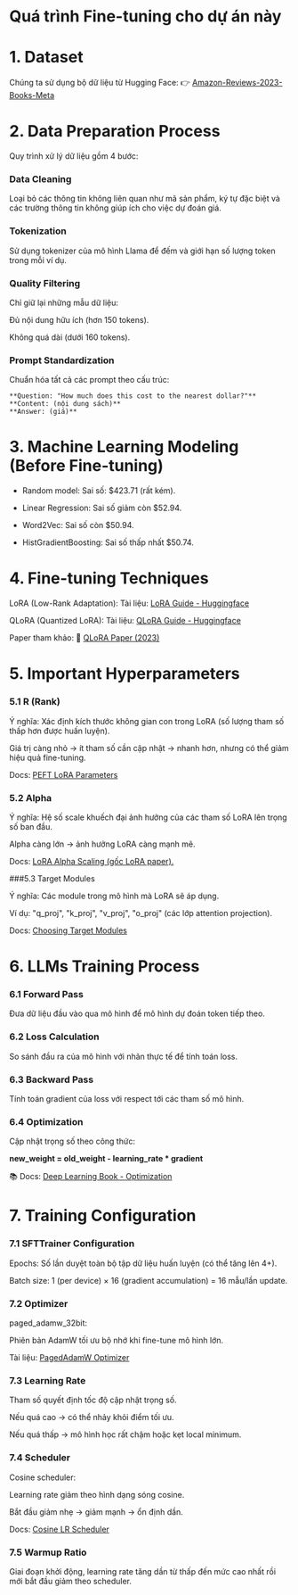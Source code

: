 # Quá trình Fine-tuning cho dự án này

# 1. Dataset
Chúng ta sử dụng bộ dữ liệu từ Hugging Face:
👉 [Amazon-Reviews-2023-Books-Meta](https://huggingface.co/datasets/cogsci13/Amazon-Reviews-2023-Books-Meta)

# 2. Data Preparation Process
Quy trình xử lý dữ liệu gồm 4 bước:

### Data Cleaning

Loại bỏ các thông tin không liên quan như mã sản phẩm, ký tự đặc biệt và các trường thông tin không giúp ích cho việc dự đoán giá.

### Tokenization

Sử dụng tokenizer của mô hình Llama để đếm và giới hạn số lượng token trong mỗi ví dụ.

### Quality Filtering

Chỉ giữ lại những mẫu dữ liệu:

Đủ nội dung hữu ích (hơn 150 tokens).

Không quá dài (dưới 160 tokens).

### Prompt Standardization

Chuẩn hóa tất cả các prompt theo cấu trúc:

    **Question: "How much does this cost to the nearest dollar?"**
    **Content: (nội dung sách)**
    **Answer: (giá)**

# 3. Machine Learning Modeling (Before Fine-tuning)

- Random model: Sai số: $423.71 (rất kém).

- Linear Regression: Sai số giảm còn $52.94.

- Word2Vec: Sai số còn $50.94.

- HistGradientBoosting: Sai số thấp nhất $50.74.

# 4. Fine-tuning Techniques

LoRA (Low-Rank Adaptation):
Tài liệu: [LoRA Guide - Huggingface](https://huggingface.co/docs/peft/main/en/conceptual_guides/lora)

QLoRA (Quantized LoRA):
Tài liệu: [QLoRA Guide - Huggingface](https://huggingface.co/docs/peft/main/en/developer_guides/quantization)

Paper tham khảo:
📄 [QLoRA Paper (2023)](https://arxiv.org/pdf/2305.14314)

# 5. Important Hyperparameters

### 5.1 R (Rank)

Ý nghĩa: Xác định kích thước không gian con trong LoRA (số lượng tham số thấp hơn được huấn luyện).

Giá trị càng nhỏ → ít tham số cần cập nhật → nhanh hơn, nhưng có thể giảm hiệu quả fine-tuning.

Docs: [PEFT LoRA Parameters](https://huggingface.co/docs/peft/main/en/conceptual_guides/lora)

### 5.2 Alpha

Ý nghĩa: Hệ số scale khuếch đại ảnh hưởng của các tham số LoRA lên trọng số ban đầu.

Alpha càng lớn → ảnh hưởng LoRA càng mạnh mẽ.

Docs: [LoRA Alpha Scaling (gốc LoRA paper).](https://arxiv.org/pdf/2106.09685.pdf)

###5.3 Target Modules

Ý nghĩa: Các module trong mô hình mà LoRA sẽ áp dụng.

Ví dụ: "q_proj", "k_proj", "v_proj", "o_proj" (các lớp attention projection).

Docs: [Choosing Target Modules](https://huggingface.co/docs/peft/main/en/conceptual_guides/lora#how-lora-works)

# 6. LLMs Training Process

### 6.1 Forward Pass

Đưa dữ liệu đầu vào qua mô hình để mô hình dự đoán token tiếp theo.

### 6.2 Loss Calculation

So sánh đầu ra của mô hình với nhãn thực tế để tính toán loss.

### 6.3 Backward Pass

Tính toán gradient của loss với respect tới các tham số mô hình.

### 6.4 Optimization

Cập nhật trọng số theo công thức:

**new_weight = old_weight - learning_rate * gradient**

📚 Docs: [Deep Learning Book - Optimization](https://www.deeplearningbook.org/contents/numerical.html)

# 7. Training Configuration

### 7.1 SFTTrainer Configuration

Epochs: Số lần duyệt toàn bộ tập dữ liệu huấn luyện (có thể tăng lên 4+).

Batch size: 1 (per device) × 16 (gradient accumulation) = 16 mẫu/lần update.

### 7.2 Optimizer

paged_adamw_32bit:

Phiên bản AdamW tối ưu bộ nhớ khi fine-tune mô hình lớn.

Tài liệu: [PagedAdamW Optimizer](https://huggingface.co/docs/bitsandbytes/main/en/reference/optim/adamw)

### 7.3 Learning Rate

Tham số quyết định tốc độ cập nhật trọng số.

Nếu quá cao → có thể nhảy khỏi điểm tối ưu.

Nếu quá thấp → mô hình học rất chậm hoặc kẹt local minimum.

### 7.4 Scheduler

Cosine scheduler:

Learning rate giảm theo hình dạng sóng cosine.

Bắt đầu giảm nhẹ → giảm mạnh → ổn định dần.

Docs: [Cosine LR Scheduler](https://discuss.huggingface.co/t/using-cosine-lr-scheduler-via-trainingarguments-in-trainer/14783/6)

### 7.5 Warmup Ratio

Giai đoạn khởi động, learning rate tăng dần từ thấp đến mức cao nhất rồi mới bắt đầu giảm theo scheduler.




    
